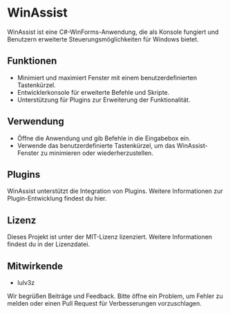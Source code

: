 # WinAssist

WinAssist ist eine C#-WinForms-Anwendung, die als Konsole fungiert und Benutzern erweiterte Steuerungsmöglichkeiten für Windows bietet.

## Funktionen

- Minimiert und maximiert Fenster mit einem benutzerdefinierten Tastenkürzel.
- Entwicklerkonsole für erweiterte Befehle und Skripte.
- Unterstützung für Plugins zur Erweiterung der Funktionalität.

## Verwendung

- Öffne die Anwendung und gib Befehle in die Eingabebox ein.
- Verwende das benutzerdefinierte Tastenkürzel, um das WinAssist-Fenster zu minimieren oder wiederherzustellen.

## Plugins
WinAssist unterstützt die Integration von Plugins. Weitere Informationen zur Plugin-Entwicklung findest du hier.

## Lizenz

Dieses Projekt ist unter der MIT-Lizenz lizenziert. Weitere Informationen findest du in der Lizenzdatei.

## Mitwirkende

- lulv3z

Wir begrüßen Beiträge und Feedback. Bitte öffne ein Problem, um Fehler zu melden oder einen Pull Request für Verbesserungen vorzuschlagen.